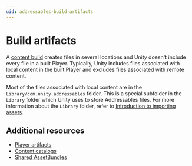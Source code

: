 ```yaml
---
uid: addressables-build-artifacts
---
```

# Build artifacts

A [content build](builds-full-build.md) creates files in several locations and Unity doesn't include every file in a built Player. Typically, Unity includes files associated with local content in the built Player and excludes files associated with remote content.

Most of the files associated with local content are in the `Library/com.unity.addressables` folder. This is a special subfolder in the `Library` folder which Unity uses to store Addressables files. For more information about the `Library` folder, refer to [Introduction to importing assets](xref:um-importing-assets).

## Additional resources

* [Player artifacts](build-artifacts-included.md)
* [Content catalogs](build-content-catalogs.md)
* [Shared AssetBundles](build-shared-assetbundles.md)